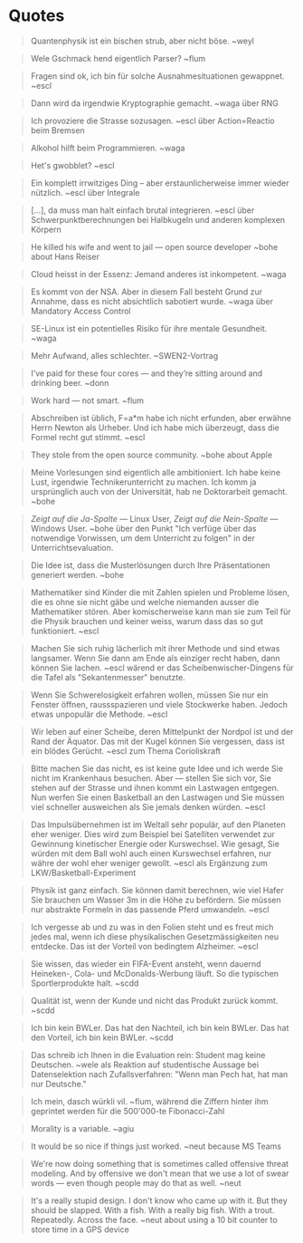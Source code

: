 # Quotes

> Quantenphysik ist ein bischen strub, aber nicht böse. ~weyl

> Wele Gschmack hend eigentlich Parser? ~flum

> Fragen sind ok, ich bin für solche Ausnahmesituationen gewappnet. ~escl

> Dann wird da irgendwie Kryptographie gemacht. ~waga über RNG

> Ich provoziere die Strasse sozusagen. ~escl über Action=Reactio beim Bremsen

> Alkohol hilft beim Programmieren. ~waga

> Het's gwobblet? ~escl

> Ein komplett irrwitziges Ding – aber erstaunlicherweise immer wieder nützlich. ~escl über Integrale

> [...], da muss man halt einfach brutal integrieren. ~escl über Schwerpunktberechnungen bei Halbkugeln und anderen komplexen Körpern

> He killed his wife and went to jail — open source developer ~bohe about Hans Reiser

> Cloud heisst in der Essenz: Jemand anderes ist inkompetent. ~waga

> Es kommt von der NSA. Aber in diesem Fall besteht Grund zur Annahme, dass es nicht absichtlich sabotiert wurde. ~waga über Mandatory Access Control

> SE-Linux ist ein potentielles Risiko für ihre mentale Gesundheit. ~waga

> Mehr Aufwand, alles schlechter. ~SWEN2-Vortrag

> I’ve paid for these four cores — and they’re sitting around and drinking beer. ~donn

> Work hard — not smart. ~flum

> Abschreiben ist üblich, F=a*m habe ich nicht erfunden, aber erwähne Herrn Newton als Urheber. Und ich habe mich überzeugt, dass die Formel recht gut stimmt. ~escl

> They stole from the open source community. ~bohe about Apple

> Meine Vorlesungen sind eigentlich alle ambitioniert. Ich habe keine Lust, irgendwie Technikerunterricht zu machen. Ich komm ja ursprünglich auch von der Universität, hab ne Doktorarbeit gemacht. ~bohe

> *Zeigt auf die Ja-Spalte* — Linux User, *Zeigt auf die Nein-Spalte* — Windows User. ~bohe über den Punkt "Ich verfüge über das notwendige Vorwissen, um dem Unterricht zu folgen" in der Unterrichtsevaluation.

> Die Idee ist, dass die Musterlösungen durch Ihre Präsentationen generiert werden. ~bohe

> Mathematiker sind Kinder die mit Zahlen spielen und Probleme lösen, die es ohne sie nicht gäbe und welche niemanden ausser die Mathematiker stören. Aber komischerweise kann man sie zum Teil für die Physik brauchen und keiner weiss, warum dass das so gut funktioniert. ~escl

> Machen Sie sich ruhig lächerlich mit ihrer Methode und sind etwas langsamer. Wenn Sie dann am Ende als einziger recht haben, dann können Sie lachen. ~escl wärend er das Scheibenwischer-Dingens für die Tafel als "Sekantenmesser" benutzte.

> Wenn Sie Schwerelosigkeit erfahren wollen, müssen Sie nur ein Fenster öffnen, raussspazieren und viele Stockwerke haben. Jedoch etwas unpopulär die Methode. ~escl

> Wir leben auf einer Scheibe, deren Mittelpunkt der Nordpol ist und der Rand der Äquator. Das mit der Kugel können Sie vergessen, dass ist ein blödes Gerücht. ~escl zum Thema Corioliskraft

> Bitte machen Sie das nicht, es ist keine gute Idee und ich werde Sie nicht im Krankenhaus besuchen. Aber — stellen Sie sich vor, Sie stehen auf der Strasse und ihnen kommt ein Lastwagen entgegen. Nun werfen Sie einen Basketball an den Lastwagen und Sie müssen viel schneller ausweichen als Sie jemals denken würden. ~escl

> Das Impulsübernehmen ist im Weltall sehr populär, auf den Planeten eher weniger. Dies wird zum Beispiel bei Satelliten verwendet zur Gewinnung kinetischer Energie oder Kurswechsel. Wie gesagt, Sie würden mit dem Ball wohl auch einen Kurswechsel erfahren, nur währe der wohl eher weniger gewollt. ~escl als Ergänzung zum LKW/Basketball-Experiment

> Physik ist ganz einfach. Sie können damit berechnen, wie viel Hafer Sie brauchen um Wasser 3m in die Höhe zu befördern. Sie müssen nur abstrakte Formeln in das passende Pferd umwandeln. ~escl

> Ich vergesse ab und zu was in den Folien steht und es freut mich jedes mal, wenn ich diese physikalischen Gesetzmässigkeiten neu entdecke. Das ist der Vorteil von bedingtem Alzheimer. ~escl

> Sie wissen, das wieder ein FIFA-Event ansteht, wenn dauernd Heineken-, Cola- und McDonalds-Werbung läuft. So die typischen Sportlerprodukte halt. ~scdd

> Qualität ist, wenn der Kunde und nicht das Produkt zurück kommt. ~scdd

> Ich bin kein BWLer. Das hat den Nachteil, ich bin kein BWLer. Das hat den Vorteil, ich bin kein BWLer. ~scdd

> Das schreib ich Ihnen in die Evaluation rein: Student mag keine Deutschen. ~wele als Reaktion auf studentische Aussage bei Datenselektion nach Zufallsverfahren: "Wenn man Pech hat, hat man nur Deutsche."

> Ich mein, dasch würkli vil. ~flum, während die Ziffern hinter ihm geprintet werden für die 500'000-te Fibonacci-Zahl

> Morality is a variable. ~agiu

> It would be so nice if things just worked. ~neut because MS Teams

> We're now doing something that is sometimes called offensive threat modeling. And by offensive we don't mean that we use a lot of swear words — even though people may do that as well. ~neut

> It's a really stupid design. I don't know who came up with it. But they should be slapped. With a fish. With a really big fish. With a trout. Repeatedly. Across the face. ~neut about using a 10 bit counter to store time in a GPS device
